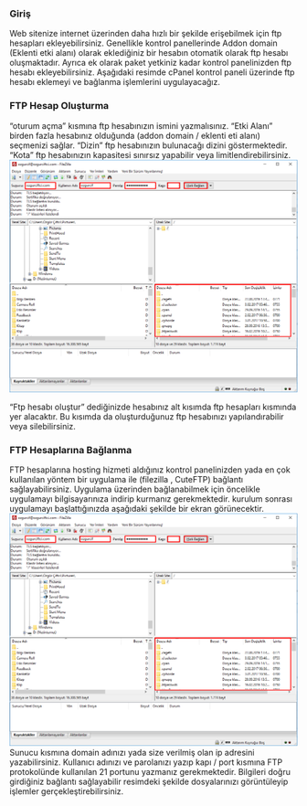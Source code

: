 ### Giriş
Web sitenize internet üzerinden daha hızlı bir şekilde erişebilmek için ftp hesapları ekleyebilirsiniz. Genellikle kontrol panellerinde Addon domain (Eklenti etki alanı) olarak eklediğiniz bir hesabın otomatik olarak ftp hesabı oluşmaktadır. Ayrıca ek olarak paket yetkiniz kadar kontrol panelinizden ftp hesabı ekleyebilirsiniz. Aşağıdaki resimde cPanel kontrol paneli üzerinde ftp hesabı eklemeyi ve bağlanma işlemlerini uygulayacağız. 

### FTP Hesap Oluşturma
“oturum açma” kısmına ftp hesabınızın ismini yazmalısınız. “Etki Alanı” birden fazla hesabınız olduğunda (addon domain / eklenti eti alanı) seçmenizi sağlar. “Dizin” ftp hesabınızın bulunacağı dizini göstermektedir. “Kota” ftp hesabınızın kapasitesi sınırsız yapabilir veya limitlendirebilirsiniz.
![FTP](/assets/ftp.png)

“Ftp hesabı oluştur” dediğinizde hesabınız alt kısımda ftp hesapları kısmında yer alacaktır. Bu kısımda da oluşturduğunuz ftp hesabınızı yapılandırabilir veya silebilirsiniz.

### FTP Hesaplarına Bağlanma
FTP hesaplarına hosting hizmeti aldığınız kontrol panelinizden yada en çok kullanılan yöntem bir uygulama ile (filezilla , CuteFTP) bağlantı sağlayabilirsiniz. Uygulama üzerinden bağlanabilmek için öncelikle uygulamayı bilgisayarınıza indirip kurmanız gerekmektedir. kurulum sonrası uygulamayı başlattığınızda aşağıdaki şekilde bir ekran görünecektir.
![FTP](/assets/ftp.png)
Sunucu kısmına domain adınızı yada size verilmiş olan ip adresini yazabilirsiniz. Kullanıcı adınızı ve parolanızı yazıp kapı / port kısmına FTP protokolünde kullanılan 21 portunu yazmanız gerekmektedir. Bilgileri doğru girdiğiniz bağlantı sağlayabilir resimdeki şekilde dosyalarınızı görüntüleyip işlemler gerçekleştirebilirsiniz.
